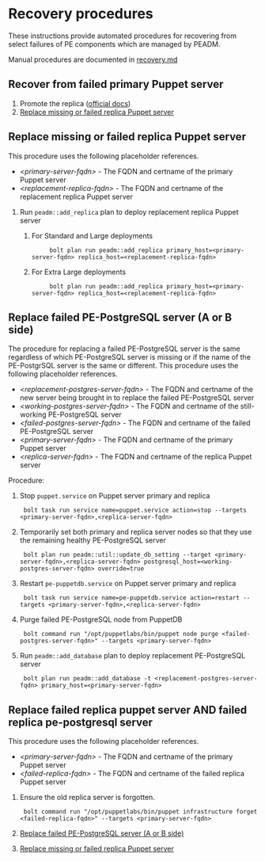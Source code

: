 # Recovery procedures

These instructions provide automated procedures for recovering from select failures of PE components which are managed by PEADM.

Manual procedures are documented in [recovery.md](recovery.md)

## Recover from failed primary Puppet server

1. Promote the replica ([official docs](https://puppet.com/docs/pe/2019.8/dr_configure.html#dr-promote-replica))
2. [Replace missing or failed replica Puppet server](#replace-missing-or-failed-replica-puppet-server)

## Replace missing or failed replica Puppet server

This procedure uses the following placeholder references.

* _\<primary-server-fqdn\>_ - The FQDN and certname of the primary Puppet server
* _\<replacement-replica-fqdn\>_ - The FQDN and certname of the replacement replica Puppet server

1. Run `peadm::add_replica` plan to deploy replacement replica Puppet server
    1. For Standard and Large deployments

                bolt plan run peadm::add_replica primary_host=<primary-server-fqdn> replica_host=<replacement-replica-fqdn>

    2. For Extra Large deployments

                bolt plan run peadm::add_replica primary_host=<primary-server-fqdn> replica_host=<replacement-replica-fqdn>

## Replace failed PE-PostgreSQL server (A or B side)

The procedure for replacing a failed PE-PostgreSQL server is the same regardless of which PE-PostgreSQL server is missing or if the name of the PE-PostgrSQL server is the same or different. This procedure uses the following placeholder references.

* _\<replacement-postgres-server-fqdn\>_ - The FQDN and certname of the new server being brought in to replace the failed PE-PostgreSQL server
* _\<working-postgres-server-fqdn\>_ - The FQDN and certname of the still-working PE-PostgreSQL server
* _\<failed-postgres-server-fqdn\>_ - The FQDN and certname of the failed PE-PostgreSQL server
* _\<primary-server-fqdn\>_ - The FQDN and certname of the primary Puppet server
* _\<replica-server-fqdn\>_ - The FQDN and certname of the replica Puppet server

Procedure:

1. Stop `puppet.service` on Puppet server primary and replica

        bolt task run service name=puppet.service action=stop --targets <primary-server-fqdn>,<replica-server-fqdn>

2. Temporarily set both primary and replica server nodes so that they use the remaining healthy PE-PostgreSQL server

        bolt plan run peadm::util::update_db_setting --target <primary-server-fqdn>,<replica-server-fqdn> postgresql_host=<working-postgres-server-fqdn> override=true

3. Restart `pe-puppetdb.service` on Puppet server primary and replica

        bolt task run service name=pe-puppetdb.service action=restart --targets <primary-server-fqdn>,<replica-server-fqdn>

4. Purge failed PE-PostgreSQL node from PuppetDB

        bolt command run "/opt/puppetlabs/bin/puppet node purge <failed-postgres-server-fqdn>" --targets <primary-server-fqdn>

5. Run `peadm::add_database` plan to deploy replacement PE-PostgreSQL server

        bolt plan run peadm::add_database -t <replacement-postgres-server-fqdn> primary_host=<primary-server-fqdn>

## Replace failed replica puppet server AND failed replica pe-postgresql server

This procedure uses the following placeholder references.

* _\<primary-server-fqdn\>_ - The FQDN and certname of the primary Puppet server
* _\<failed-replica-fqdn\>_ - The FQDN and certname of the failed replica Puppet server

1. Ensure the old replica server is forgotten.

        bolt command run "/opt/puppetlabs/bin/puppet infrastructure forget <failed-replica-fqdn>" --targets <primary-server-fqdn>

2. [Replace failed PE-PostgreSQL server (A or B side)](#replace-failed-pe-postgresql-server-a-or-b-side)
3. [Replace missing or failed replica Puppet server](#replace-missing-or-failed-replica-puppet-server)
